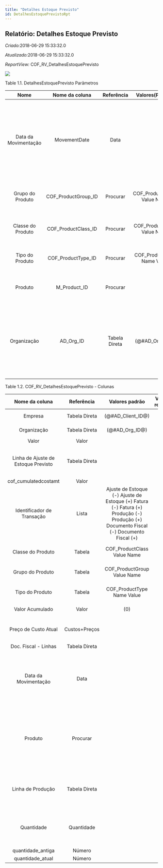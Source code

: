 ```yaml
---
title: "Detalhes Estoque Previsto"
id: DetalhesEstoquePrevistoRpt
---
```

<div id="d47973e1" class="section chapter">

<div class="titlepage">

<div>

<div>

## Relatório: Detalhes Estoque Previsto

</div>

</div>

</div>

<span class="emphasis"> *Criado:*</span>2018-06-29 15:33:32.0

<span class="emphasis">*Atualizado:*</span>2018-06-29 15:33:32.0

<span class="emphasis"> *ReportView:*
</span>COF\_RV\_DetalhesEstoquePrevisto

![](/img/manual/DetalhesEstoquePrevisto.png)

<div id="d47973e18" class="table">

<div class="table-title">

Table 1.1. DetalhesEstoquePrevisto
Parâmetros

</div>

<div class="table-contents">

|         Nome         |    Nome da coluna     |  Referência   |       Valores(Padrão)        |                                Descrição                                 |                                                                                     Comentário/Ajuda                                                                                      |
| :------------------: | :-------------------: | :-----------: | :--------------------------: | :----------------------------------------------------------------------: | :---------------------------------------------------------------------------------------------------------------------------------------------------------------------------------------: |
| Data da Movimentação |     MovementDate      |     Data      |                              | Data em que um produto foi movido para dentro ou para fora de um estoque | A "Data de Movimentação" indica a data em que um produto foi movido para dentro ou para fora de um estoque. Este é o resultado de uma movimentação de estoque, de remessa ou recebimento. |
|   Grupo do Produto   | COF\_ProductGroup\_ID |   Procurar    | COF\_ProductGroup Value Name |            Coluna de relação com a tabela de grupo do produto            |                                                                                Primary Key : Product Group                                                                                |
|  Classe do Produto   | COF\_ProductClass\_ID |   Procurar    | COF\_ProductClass Value Name |           Coluna de relação com a tabela de classe de produto            |                                                                                Primary Key : Product Class                                                                                |
|   Tipo do Produto    | COF\_ProductType\_ID  |   Procurar    | COF\_ProductType Name Value  |            Coluna de relação com a tabela de tipo de produto             |                                                                                Primary Key : Product Type                                                                                 |
|       Produto        |    M\_Product\_ID     |   Procurar    |                              |                          Produto, Serviço, Item                          |                                                           Identifica um item que é ou comprado ou vendido por esta organização.                                                           |
|     Organização      |      AD\_Org\_ID      | Tabela Direta |      (@\#AD\_Org\_ID@)       |                Entidade organizacional dentro da Empresa                 |                Uma "Organização" é uma unidade de sua "Empresa" ou "Entidade Legal" - os exemplos são loja, departamento. Você pode compartilhar dados entre organizações.                |

</div>

</div>

  

<div id="d47973e121" class="table">

<div class="table-title">

Table 1.2. COF\_RV\_DetalhesEstoquePrevisto -
Colunas

</div>

<div class="table-contents">

|           Nome da coluna            |  Referência   |                                                            Valores padrão                                                             | Valor de restrição |                                                                          Regra de validação                                                                          |                     Descrição                     |                                                                  Comentário/Ajuda                                                                  |
| :---------------------------------: | :-----------: | :-----------------------------------------------------------------------------------------------------------------------------------: | :----------------: | :------------------------------------------------------------------------------------------------------------------------------------------------------------------: | :-----------------------------------------------: | :------------------------------------------------------------------------------------------------------------------------------------------------: |
|               Empresa               | Tabela Direta |                                                         (@\#AD\_Client\_ID@)                                                          |                    |                                                                  AD\_Client.AD\_Client\_ID \< \> 0                                                                   |                    (ver acima)                    |                                                                    (ver acima)                                                                     |
|             Organização             | Tabela Direta |                                                           (@\#AD\_Org\_ID@)                                                           |                    |                                                           (AD\_Org.IsSummary='N' OR AD\_Org.AD\_Org\_ID=0)                                                           |                    (ver acima)                    |                                                                    (ver acima)                                                                     |
|                Valor                |     Valor     |                                                                                                                                       |                    |                                                                                                                                                                      |                      Amount                       |                                                                       Amount                                                                       |
| Linha de Ajuste de Estoque Previsto | Tabela Direta |                                                                                                                                       |                    |                                                                                                                                                                      | Primary Key : Linha de Ajuste de Estoque Previsto |                                                 Primary Key : Linha de Ajuste de Estoque Previsto                                                  |
|        cof\_cumulatedcostamt        |     Valor     |                                                                                                                                       |                    |                                                                                                                                                                      |                                                   |                                                                                                                                                    |
|     Identificador de Transação      |     Lista     | Ajuste de Estoque (-) Ajuste de Estoque (+) Fatura (-) Fatura (+) Produção (-) Produção (+) Documento Fiscal (-) Documento Fiscal (+) |                    |                                                                                                                                                                      |                                                   |                                                                                                                                                    |
|          Classe do Produto          |    Tabela     |                                                     COF\_ProductClass Value Name                                                      |                    |                                                                                                                                                                      |            Primary Key : Product Class            |                                                            Primary Key : Product Class                                                             |
|          Grupo do Produto           |    Tabela     |                                                     COF\_ProductGroup Value Name                                                      |                    |                                                                                                                                                                      |            Primary Key : Product Group            |                                                            Primary Key : Product Group                                                             |
|           Tipo do Produto           |    Tabela     |                                                      COF\_ProductType Name Value                                                      |                    |                                                                                                                                                                      |            Primary Key : Product Type             |                                                             Primary Key : Product Type                                                             |
|           Valor Acumulado           |     Valor     |                                                                  (0)                                                                  |                    |                                                                                                                                                                      |                   Total Amount                    |                                                                 Sum of all amounts                                                                 |
|        Preço de Custo Atual         | Custos+Preços |                                                                                                                                       |                    |                                                                                                                                                                      |           The currently used cost price           |                                                                                                                                                    |
|        Doc. Fiscal - Linhas         | Tabela Direta |                                                                                                                                       |                    |                                                                                                                                                                      |                                                   |                                                                                                                                                    |
|        Data da Movimentação         |     Data      |                                                                                                                                       |                    |                                                                                                                                                                      |  Date a product was moved in or out of inventory  | The Movement Date indicates the date that a product moved in or out of inventory. This is the result of a shipment, receipt or inventory movement. |
|               Produto               |   Procurar    |                                                                                                                                       |                    | M\_Product.IsSummary='N' AND M\_Product.IsActive='Y' AND (M\_Product.Discontinued = 'N' OR (M\_Product.Discontinued = 'Y' AND M\_Product.DiscontinuedAt \> SYSDATE)) |              Product, Service, Item               |                                     Identifies an item which is either purchased or sold in this organization.                                     |
|          Linha de Produção          | Tabela Direta |                                                                                                                                       |                    |                                                                                                                                                                      |      Document Line representing a production      |                          The Production Line indicates the production document line (if applicable) for this transaction                           |
|             Quantidade              |  Quantidade   |                                                                                                                                       |                    |                                                                                                                                                                      |                     Quantity                      |                                 The Quantity indicates the number of a specific product or item for this document.                                 |
|         quantidade\_antiga          |    Número     |                                                                                                                                       |                    |                                                                                                                                                                      |                                                   |                                                                                                                                                    |
|          quantidade\_atual          |    Número     |                                                                                                                                       |                    |                                                                                                                                                                      |                                                   |                                                                                                                                                    |

</div>

</div>

  

</div>
